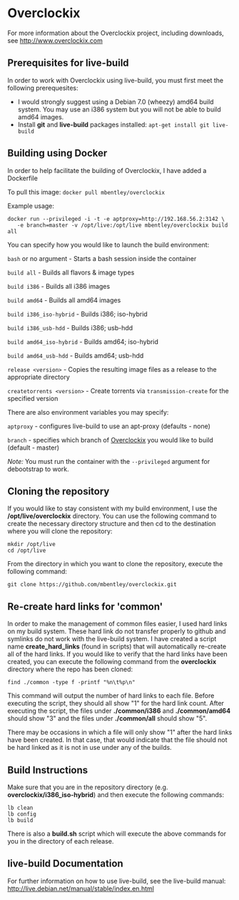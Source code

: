 # Overclockix 
For more information about the Overclockix project, including downloads, see http://www.overclockix.com

## Prerequisites for live-build
In order to work with Overclockix using live-build, you must first meet the following prerequesites:
- I would strongly suggest using a Debian 7.0 (wheezy) amd64 build system.  You may use an i386 system but you will not be able to build amd64 images.
- Install **git** and **live-build** packages installed:  `apt-get install git live-build`

## Building using Docker
In order to help facilitate the building of Overclockix, I have added a Dockerfile 

To pull this image:
`docker pull mbentley/overclockix`

Example usage:
```
docker run --privileged -i -t -e aptproxy=http://192.168.56.2:3142 \
   -e branch=master -v /opt/live:/opt/live mbentley/overclockix build all
```

You can specify how you would like to launch the build environment:

`bash` or no argument - Starts a bash session inside the container

`build all` - Builds all flavors & image types

`build i386` - Builds all i386 images

`build amd64` - Builds all amd64 images

`build i386_iso-hybrid` - Builds i386; iso-hybrid

`build i386_usb-hdd` - Builds i386; usb-hdd

`build amd64_iso-hybrid` - Builds amd64; iso-hybrid

`build amd64_usb-hdd` - Builds amd64; usb-hdd

`release <version>` - Copies the resulting image files as a release to the appropriate directory

`createtorrents <version>` - Create torrents via `transmission-create` for the specified version

There are also environment variables you may specify:

`aptproxy` - configures live-build to use an apt-proxy (defaults - none)

`branch` - specifies which branch of [Overclockix](https://github.com/mbentley/overclockix) you would like to build (default - master)

*Note:* You must run the container with the `--privileged` argument for debootstrap to work.

## Cloning the repository
If you would like to stay consistent with my build environment, I use the **/opt/live/overclockix** directory.  You can use the following command to create the necessary directory structure and then cd to the destination where you will clone the repository:
```
mkdir /opt/live
cd /opt/live
```

From the directory in which you want to clone the repository, execute the following command:
```
git clone https://github.com/mbentley/overclockix.git
```

## Re-create hard links for 'common'
In order to make the management of common files easier, I used hard links on my build system.  These hard link do not transfer properly to github and symlinks do not work with the live-build system.  I have created a script name **create_hard_links** (found in scripts) that will automatically re-create all of the hard links.
If you would like to verify that the hard links have been created, you can execute the following command from the **overclockix** directory where the repo has been cloned:
```
find ./common -type f -printf "%n\t%p\n"
```
This command will output the number of hard links to each file.  Before executing the script, they should all show "1" for the hard link count.  After executing the script, the files under **./common/i386** and **./common/amd64** should show "3" and the files under **./common/all** should show "5".

There may be occasions in which a file will only show "1" after the hard links have been created.  In that case, that would indicate that the file should not be hard linked as it is not in use under any of the builds.

## Build Instructions
Make sure that you are in the repository directory (e.g. **overclockix/i386_iso-hybrid**) and then execute the following commands:
```
lb clean
lb config
lb build
```
There is also a **build.sh** script which will execute the above commands for you in the directory of each release.

## live-build Documentation
For further information on how to use live-build, see the live-build manual:  http://live.debian.net/manual/stable/index.en.html
